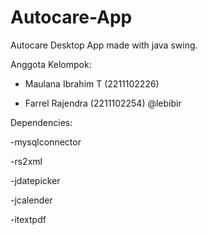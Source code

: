 # Autocare-App
Autocare Desktop App made with java swing.


Anggota Kelompok:

- Maulana Ibrahim T (2211102226)

- Farrel Rajendra (2211102254) @lebibir


Dependencies:

-mysqlconnector

-rs2xml

-jdatepicker

-jcalender

-itextpdf
